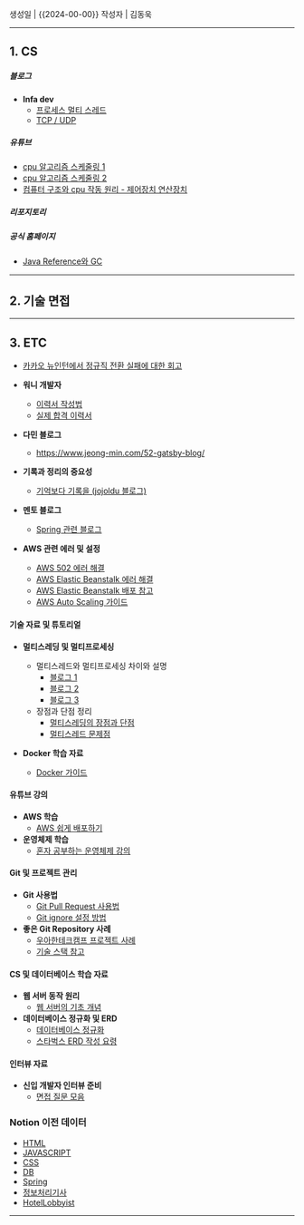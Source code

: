 생성일 | {{2024-00-00}}
작성자 | 김동욱


---
## **1. CS**

##### 블로그 

- **Infa dev**
	- [프로세스 멀티 스레드](https://inpa.tistory.com/entry/%F0%9F%91%A9%E2%80%8D%F0%9F%92%BB-%ED%94%84%EB%A1%9C%EC%84%B8%EC%8A%A4-%E2%9A%94%EF%B8%8F-%EC%93%B0%EB%A0%88%EB%93%9C-%EC%B0%A8%EC%9D%B4)
	- [TCP / UDP](https://inpa.tistory.com/entry/NW-%F0%9F%8C%90-%EC%95%84%EC%A7%81%EB%8F%84-%EB%AA%A8%ED%98%B8%ED%95%9C-TCP-UDP-%EA%B0%9C%EB%85%90-%E2%9D%93-%EC%89%BD%EA%B2%8C-%EC%9D%B4%ED%95%B4%ED%95%98%EC%9E%90)

##### **유튜브**

- [cpu 알고리즘 스케줄링 1](https://www.youtube.com/watch?v=w1z6WCyMdhQ)
- [cpu 알고리즘 스케줄링 2](https://www.youtube.com/watch?v=LgEY4ghpTJI)
- [컴퓨터 구조와 cpu 작동 원리 - 제어장치 연산장치](https://www.youtube.com/watch?v=mJpwUPqpxhw)

##### 리포지토리


##### 공식 홈페이지

- [Java Reference와 GC](https://d2.naver.com/helloworld/329631)

---
## **2. 기술 면접**

---
## **3. ETC**

- [카카오 뉴인턴에서 정규직 전환 실패에 대한 회고](https://zorba91.tistory.com/286)
	  
- **워니 개발자**
	- [이력서 작성법](https://wonny.space/writing/work/engineer-resume)
	- [실제 합격 이력서](https://wonny-log.notion.site/Wonny-Public-c2f8051bfb574f349406a30d2bc71a45)
	
- **다민 블로그**
	- https://www.jeong-min.com/52-gatsby-blog/
	  
- **기록과 정리의 중요성**
    - [기억보다 기록을 (jojoldu 블로그)](https://jojoldu.tistory.com/)
      
- **멘토 블로그**
    - [Spring 관련 블로그](https://minkukjo.github.io/framework/2020/12/18/Spring-142/)
      
- **AWS 관련 에러 및 설정**
    - [AWS 502 에러 해결](https://choo.oopy.io/0563a1cd-17b0-4513-9e59-49f0bd89834b)
    - [AWS Elastic Beanstalk 에러 해결](https://billtech.tistory.com/23?utm_source=chatgpt.com)
    - [AWS Elastic Beanstalk 배포 참고](https://velog.io/@bbamjoong/AWS-Java-SpringBoot-Elastic-BeanStalk-%EB%B0%B0%ED%8F%AC-%ED%94%84%EB%A1%9C%EC%A0%9D%ED%8A%B8-3%EC%9D%BC%EA%B0%84%EC%9D%98-%EC%82%BD%EC%A7%88)
    - [AWS Auto Scaling 가이드](https://inpa.tistory.com/entry/AWS-%F0%9F%93%9A-EC2-%EC%98%A4%ED%86%A0-%EC%8A%A4%EC%BC%80%EC%9D%BC%EB%A7%81-ELB-%EB%A1%9C%EB%93%9C-%EB%B0%B8%EB%9F%B0%EC%84%9C-%EA%B0%9C%EB%85%90-%EA%B5%AC%EC%B6%95-%EC%84%B8%ED%8C%85-%F0%9F%92%AF-%EC%A0%95%EB%A6%AC)
#### **기술 자료 및 튜토리얼**

- **멀티스레딩 및 멀티프로세싱**
    
    - 멀티스레드와 멀티프로세싱 차이와 설명
        - [블로그 1](https://studyandwrite.tistory.com/7)
        - [블로그 2](https://kim-daeyong.github.io/2019-03-12-%EC%93%B0%EB%A0%88%EB%93%9C/)
        - [블로그 3](https://inpa.tistory.com/entry/%F0%9F%91%A9%E2%80%8D%F0%9F%92%BB-multi-process-multi-thread)
    - 장점과 단점 정리
        - [멀티스레딩의 장점과 단점](https://velog.io/@hkh1213/%EB%A9%80%ED%8B%B0%EC%8A%A4%EB%A0%88%EB%94%A9%EC%9D%98-%EC%9E%A5%EC%A0%90-%EB%8B%A8%EC%A0%90)
        - [멀티스레드 문제점](https://gguljaem.tistory.com/entry/%EB%A9%80%ED%8B%B0-%EC%93%B0%EB%A0%88%EB%93%9CThread%EC%9D%98-%EC%9E%A5%EC%A0%90%EA%B3%BC-%EB%AC%B8%EC%A0%9C%EC%A0%90)
- **Docker 학습 자료**
    - [Docker 가이드](https://special-seat-581.notion.site/Docker-f93316d8eb944ce98daa8312039ef72e)
#### **유튜브 강의**

- **AWS 학습**
    - [AWS 쉽게 배포하기](https://www.youtube.com/watch?v=cOUhREAWJNw)
- **운영체제 학습**
    - [혼자 공부하는 운영체제 강의](https://www.youtube.com/watch?v=bls_GjX-4U8&list=PLVsNizTWUw7FCS83JhC1vflK8OcLRG0Hl)
#### **Git 및 프로젝트 관리**

- **Git 사용법**
    - [Git Pull Request 사용법](https://wayhome25.github.io/git/2017/07/08/git-first-pull-request-story/)
    - [Git ignore 설정 방법](https://pixx.tistory.com/384)
- **좋은 Git Repository 사례**
    - [우아한테크캠프 프로젝트 사례](https://github.com/woowacourse-teams/2022-pickpick)
    - [기술 스택 참고](https://github.com/midaslmg94/wing-project-msa)
#### **CS 및 데이터베이스 학습 자료**

- **웹 서버 동작 원리**
    - [웹 서버의 기초 개념](https://velog.io/@josworks27/%EC%9B%B9-%EC%84%9C%EB%B2%84Server%EC%9D%98-%EA%B8%B0%EC%B4%88-%EA%B0%9C%EB%85%90)
- **데이터베이스 정규화 및 ERD**
    - [데이터베이스 정규화](https://mangkyu.tistory.com/110)
    - [스타벅스 ERD 작성 요령](https://velog.io/@jcinsh/%EB%8D%B0%EC%9D%B4%ED%84%B0%EB%B2%A0%EC%9D%B4%EC%8A%A4-%EC%8A%A4%ED%83%80%EB%B2%85%EC%8A%A4-%EA%B3%BC%EC%A0%9C)
#### **인터뷰 자료**

- **신입 개발자 인터뷰 준비**
    - [면접 질문 모음](https://dev-coco.tistory.com/159)

### Notion 이전 데이터
- [HTML](https://www.notion.so/HTML-38c0253a06da4d96aea187ddc0850f3d?pvs=21)
- [JAVASCRIPT](https://www.notion.so/JAVASCRIPT-3e6c185a97f74ea79e58c0c01d57856e?pvs=21)
- [CSS](https://www.notion.so/CSS-0acbf7864e83464a9e66f275437446e8?pvs=21)
- [DB](https://www.notion.so/DB-36755b54970945ada1188b60ecdb7ccb?pvs=21)
- [Spring](https://www.notion.so/Spring-ccd599184e0f45879d5734c5c1f249ce?pvs=21)
- [정보처리기사](https://www.notion.so/e98cef12c3134e43b107451301ea41f0?pvs=21)
- [HotelLobbyist](https://www.notion.so/HotelLobbyist-7914fa86b5874481a371bb64259ed889?pvs=21)

---
